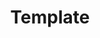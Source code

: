 ---
layout: company
title: Template
published: false

logo: /assets/images/company_logo-template.png

tags: 
    Relocation Support: Visa Sponsorship
    International: Hires Foreigners
    Work Environment: 
        - B2B 
        - In-house Product 
        - Startup
    other: Python Rust Backend Engineering Eng-Other

work:
      ticket_restaurant: true
      contract type: CDI
      creche_dentreprise: true
      teletravail: 2d/week
      rtt: true
      eparnage: false
perks: 
      employee_stock_option_plan: false
      new_tech_gear: true
      free_drinks: false
      complete_health_and_social_insurance: true
      commuter_allowance: false
      book_purchases: false
international:
      language_policy_french: required
      language_policy_english: no information

founded_in: N/A
employees: 70+
location:
    address: Garden Space, 240 Rue Evariste Galois 
    city: Biot, France

url: https://www.instant-system.com/
description: >
    A pioneer and leader in Platform-as-a-Service (PaaS) solutions, designing 
    applications that allow users to choose from various mobility options for 
    their journeys.
mission: >
    To enable digital mobility-focused solutions and develop innovative 
    MaaS platforms that simplify urban mobility.
problem_solving: >
    Developing applications that integrate multiple transportation modes, 
    allowing users to plan, book, and pay for various mobility services in one place. 
    Helping cities and transport authorities optimize their mobility services.
commitment: >
    To generate virtuous mobility patterns, create more efficient travel combinations, 
    and help cities better understand and meet mobility needs.
language_policy: Not specified, likely French and English
specialties:
    - Mobility-as-a-Service (MaaS) platforms
    - Real-time mobility centers
    - Multimodal journey planning
    - B2C mobility strategies
key_facts:
    - Over 1,500,000 users
    - 100,000,000 kms travelled via their apps
    - 89% app retention rate
    - 100 B2B customers at country level
financials:
    - Raised €8 million in 2021 for European and international expansion
culture: >
    Emphasizes innovation and collaboration with research institutions like INRIA. 
    Focuses on user-centric solutions and environmental aspects of urban mobility.
key_products_services:
    - Multimodal journey planning apps
    - Real-time mobility centers (Instant Hub)
    - B2C mobility strategies for clients
    - Data analytics for mobility optimization
notable_projects:
    - Appli STAR for Rennes
    - ViaNavigo for Ile de France mobility
    - Sibra for Annecy
    - Partnership with BNP Paribas group through Arval

---